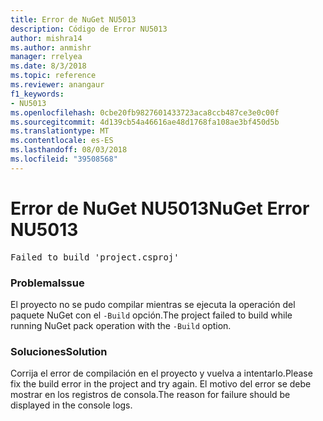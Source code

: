 ```yaml
---
title: Error de NuGet NU5013
description: Código de Error NU5013
author: mishra14
ms.author: anmishr
manager: rrelyea
ms.date: 8/3/2018
ms.topic: reference
ms.reviewer: anangaur
f1_keywords:
- NU5013
ms.openlocfilehash: 0cbe20fb9827601433723aca8ccb487ce3e0c00f
ms.sourcegitcommit: 4d139cb54a46616ae48d1768fa108ae3bf450d5b
ms.translationtype: MT
ms.contentlocale: es-ES
ms.lasthandoff: 08/03/2018
ms.locfileid: "39508568"
---
```

# <a name="nuget-error-nu5013"></a><span data-ttu-id="c3f3b-103">Error de NuGet NU5013</span><span class="sxs-lookup"><span data-stu-id="c3f3b-103">NuGet Error NU5013</span></span>
<pre>Failed to build 'project.csproj'</pre>

### <a name="issue"></a><span data-ttu-id="c3f3b-104">Problema</span><span class="sxs-lookup"><span data-stu-id="c3f3b-104">Issue</span></span>

<span data-ttu-id="c3f3b-105">El proyecto no se pudo compilar mientras se ejecuta la operación del paquete NuGet con el `-Build` opción.</span><span class="sxs-lookup"><span data-stu-id="c3f3b-105">The project failed to build while running NuGet pack operation with the `-Build` option.</span></span>


### <a name="solution"></a><span data-ttu-id="c3f3b-106">Soluciones</span><span class="sxs-lookup"><span data-stu-id="c3f3b-106">Solution</span></span>

<span data-ttu-id="c3f3b-107">Corrija el error de compilación en el proyecto y vuelva a intentarlo.</span><span class="sxs-lookup"><span data-stu-id="c3f3b-107">Please fix the build error in the project and try again.</span></span> <span data-ttu-id="c3f3b-108">El motivo del error se debe mostrar en los registros de consola.</span><span class="sxs-lookup"><span data-stu-id="c3f3b-108">The reason for failure should be displayed in the console logs.</span></span>

